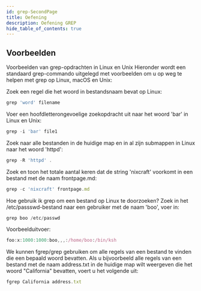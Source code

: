 ```yaml
---
id: grep-SecondPage
title: Oefening
description: Oefening GREP
hide_table_of_contents: true
---
```


## Voorbeelden
Voorbeelden van grep-opdrachten in Linux en Unix
Hieronder wordt een standaard grep-commando uitgelegd met voorbeelden om u op weg te helpen met grep op Linux, macOS en Unix:

Zoek een regel die het woord in bestandsnaam bevat op Linux:
```js
grep 'word' filename
```
Voer een hoofdletterongevoelige zoekopdracht uit naar het woord 'bar' in Linux en Unix:
```js
grep -i 'bar' file1
```
Zoek naar alle bestanden in de huidige map en in al zijn submappen in Linux naar het woord 'httpd':
```js
grep -R 'httpd' .
```
Zoek en toon het totale aantal keren dat de string 'nixcraft' voorkomt in een bestand met de naam frontpage.md:
```js
grep -c 'nixcraft' frontpage.md
```

Hoe gebruik ik grep om een ​​bestand op Linux te doorzoeken?
Zoek in het /etc/passswd-bestand naar een gebruiker met de naam 'boo', voer in:
```js
grep boo /etc/passwd
```
Voorbeelduitvoer:

```js
foo:x:1000:1000:boo,,,:/home/boo:/bin/ksh
```
We kunnen fgrep/grep gebruiken om alle regels van een bestand te vinden die een bepaald woord bevatten. Als u bijvoorbeeld alle regels van een bestand met de naam address.txt in de huidige map wilt weergeven die het woord "California" bevatten, voert u het volgende uit:
```js
fgrep California address.txt
```
